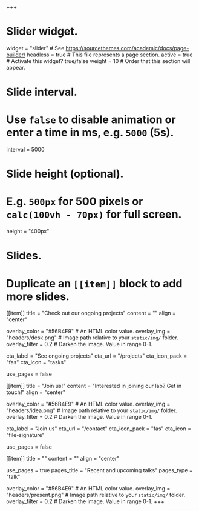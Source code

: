 +++
# Slider widget.
widget = "slider"  # See https://sourcethemes.com/academic/docs/page-builder/
headless = true  # This file represents a page section.
active = true  # Activate this widget? true/false
weight = 10 # Order that this section will appear.

# Slide interval. 
# Use `false` to disable animation or enter a time in ms, e.g. `5000` (5s).
interval = 5000

# Slide height (optional).
# E.g. `500px` for 500 pixels or `calc(100vh - 70px)` for full screen.
height = "400px"

# Slides.
# Duplicate an `[[item]]` block to add more slides.

[[item]]
  title = "Check out our ongoing projects"
  content = ""
  align = "center"

  overlay_color = "#56B4E9"  # An HTML color value.
  overlay_img = "headers/desk.png"  # Image path relative to your `static/img/` folder.
  overlay_filter = 0.2  # Darken the image. Value in range 0-1.
  
  cta_label = "See ongoing projects"
  cta_url = "/projects"
  cta_icon_pack = "fas"
  cta_icon = "tasks"
  
  use_pages = false

[[item]]
  title = "Join us!"
  content = "Interested in joining our lab? Get in touch!"
  align = "center"

  overlay_color = "#56B4E9"  # An HTML color value.
  overlay_img = "headers/idea.png"  # Image path relative to your `static/img/` folder.
  overlay_filter = 0.2  # Darken the image. Value in range 0-1.
  
  cta_label = "Join us"
  cta_url = "/contact"
  cta_icon_pack = "fas"
  cta_icon = "file-signature"
  
  use_pages = false
  
[[item]]
  title = ""
  content = ""
  align = "center"

  use_pages = true
  pages_title = "Recent and upcoming talks"
  pages_type = "talk"

  overlay_color = "#56B4E9"  # An HTML color value.
  overlay_img = "headers/present.png"  # Image path relative to your `static/img/` folder.
  overlay_filter = 0.2  # Darken the image. Value in range 0-1.
+++
